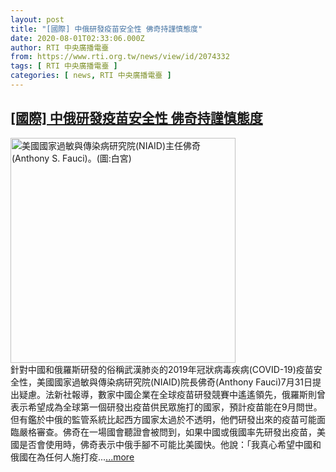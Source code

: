 ```yaml
---
layout: post
title: "[國際] 中俄研發疫苗安全性 佛奇持謹慎態度"
date: 2020-08-01T02:33:06.000Z
author: RTI 中央廣播電臺
from: https://www.rti.org.tw/news/view/id/2074332
tags: [ RTI 中央廣播電臺 ]
categories: [ news, RTI 中央廣播電臺 ]
---
```

<!--1596249186000-->
[[國際] 中俄研發疫苗安全性 佛奇持謹慎態度](https://www.rti.org.tw/news/view/id/2074332)
------

<div>
<img src="https://static.rti.org.tw/assets/thumbnails/2020/03/31/324fad13052660b4e52a731cc14d4a13.jpg" width="360" alt="美國國家過敏與傳染病研究院(NIAID)主任佛奇(Anthony S. Fauci)。(圖:白宮)" title="美國國家過敏與傳染病研究院(NIAID)主任佛奇(Anthony S. Fauci)。(圖:白宮)"><br>針對中國和俄羅斯研發的俗稱武漢肺炎的2019年冠狀病毒疾病(COVID-19)疫苗安全性，美國國家過敏與傳染病研究院(NIAID)院長佛奇(Anthony Fauci)7月31日提出疑慮。法新社報導，數家中國企業在全球疫苗研發競賽中遙遙領先，俄羅斯則曾表示希望成為全球第一個研發出疫苗供民眾施打的國家，預計疫苗能在9月問世。但有鑑於中俄的監管系統比起西方國家太過於不透明，他們研發出來的疫苗可能面臨嚴格審查。佛奇在一場國會聽證會被問到，如果中國或俄國率先研發出疫苗，美國是否會使用時，佛奇表示中俄手腳不可能比美國快。他說：「我真心希望中國和俄國在為任何人施打疫...<a target="_blank" href="https://www.rti.org.tw/news/view/id/2074332">...more</a>
</div>
